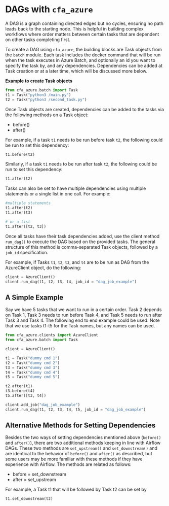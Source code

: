 # DAGs with `cfa_azure`

A DAG is a graph containing directed edges but no cycles, ensuring no path leads back to the starting node. This is helpful in building complex workflows where order matters between certain tasks that are dependent on other tasks completing first.

To create a DAG using `cfa_azure`, the building blocks are Task objects from the `batch` module. Each task includes the docker command that will be run when the task executes in Azure Batch, and optionally an id you want to specify the task by, and any dependencies. Dependencies can be added at Task creation or at a later time, which will be discussed more below.

**Example to create Task objects**
```python
from cfa_azure.batch import Task
t1 = Task("python3 /main.py")
t2 = Task("python3 /second_task.py")
```

Once Task objects are created, dependencies can be added to the tasks via the following methods on a Task object:
- before()
- after()


For example, if a task `t1` needs to be run before task `t2`, the following could be run to set this dependency:
```python
t1.before(t2)
```

Similarly, if a task `t1` needs to be run after task `t2`, the following could be run to set this dependency:
```python
t1.after(t2)
```

Tasks can also be set to have multiple dependencies using multiple statements or a single list in one call. For example:
```python
#multiple statements
t1.after(t2)
t1.after(t3)

# or a list
t1.after([t2, t3])
```

Once all tasks have their task dependencies added, use the client method `run_dag()` to execute the DAG based on the provided tasks. The general structure of this method is comma-separated Task objects, followed by a `job_id` specification.

For example, if Tasks `t1`, `t2`, `t3`, and `t4` are to be run as DAG from the AzureClient object, do the following:
```python
client = AzureClient()
client.run_dag(t1, t2, t3, t4, job_id = "dag_job_example")
```

## A Simple Example
Say we have 5 tasks that we want to run in a certain order. Task 2 depends on Task 1, Task 3 needs to run before Task 4, and Task 5 needs to run after Task 3 and Task 4. The following end to end example could be used. Note that we use tasks t1-t5 for the Task names, but any names can be used.
```python
from cfa_azure.clients import AzureClient
from cfa_azure.batch import Task

client = AzureClient()

t1 = Task("dummy cmd 1")
t2 = Task("dummy cmd 2")
t3 = Task("dummy cmd 3")
t4 = Task("dummy cmd 4")
t5 = Task("dummy cmd 5")

t2.after(t1)
t3.before(t4)
t5.after([t3, t4])

client.add_job("dag_job_example")
client.run_dag(t1, t2, t3, t4, t5, job_id = "dag_job_example")
```

## Alternative Methods for Setting Dependencies
Besides the two ways of setting dependencies mentioned above (`before()` and `after()`), there are two additional methods keeping in line with Airflow DAGs. These two methods are `set_upstream()` and `set_downstream()` and are identical to the behavior of `before()` and `after()` as described, but some users may be more familiar with these methods if they have experience with Airflow. The methods are related as follows:
- before = set_downstream
- after = set_upstream

For example, a Task t1 that will be followed by Task t2 can be set by
```
t1.set_downstream(t2)
```
